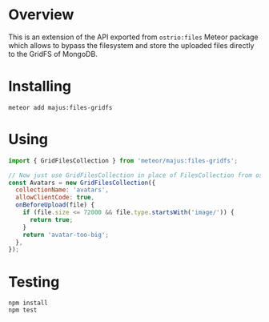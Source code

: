 # Overview

This is an extension of the API exported from `ostrio:files` Meteor package which allows to bypass the filesystem and store the uploaded files directly to the GridFS of MongoDB.

# Installing

```
meteor add majus:files-gridfs
```

# Using

```js
import { GridFilesCollection } from 'meteor/majus:files-gridfs';

// Now just use GridFilesCollection in place of FilesCollection from ostrio:files
const Avatars = new GridFilesCollection({
  collectionName: 'avatars',
  allowClientCode: true,
  onBeforeUpload(file) {
    if (file.size <= 72000 && file.type.startsWith('image/')) {
      return true;
    }
    return 'avatar-too-big';
  },
});
```

# Testing

```
npm install
npm test
```